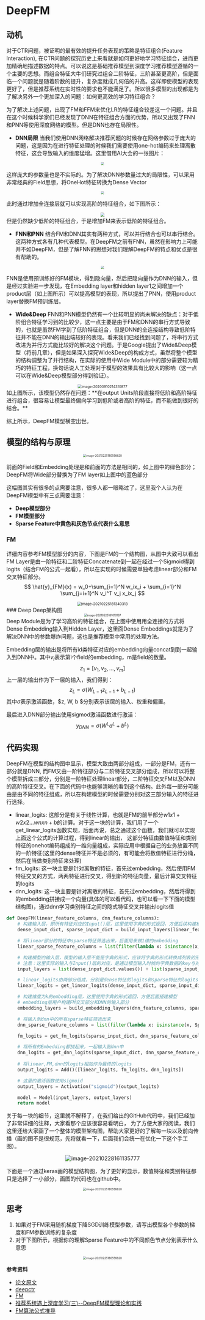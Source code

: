 # DeepFM
## 动机
对于CTR问题，被证明的最有效的提升任务表现的策略是特征组合(Feature Interaction), 在CTR问题的探究历史上来看就是如何更好地学习特征组合，进而更加精确地描述数据的特点。可以说这是基础推荐模型到深度学习推荐模型遵循的一个主要的思想。而组合特征大牛们研究过组合二阶特征，三阶甚至更高阶，但是面临一个问题就是随着阶数的提升，复杂度就成几何倍的升高。这样即使模型的表现更好了，但是推荐系统在实时性的要求也不能满足了。所以很多模型的出现都是为了解决另外一个更加深入的问题：如何更高效的学习特征组合？

为了解决上述问题，出现了FM和FFM来优化LR的特征组合较差这一个问题。并且在这个时候科学家们已经发现了DNN在特征组合方面的优势，所以又出现了FNN和PNN等使用深度网络的模型。但是DNN也存在局限性。

- **DNN局限**
当我们使用DNN网络解决推荐问题的时候存在网络参数过于庞大的问题，这是因为在进行特征处理的时候我们需要使用one-hot编码来处理离散特征，这会导致输入的维度猛增。这里借用AI大会的一张图片：
<div align=center>
<img src="http://ryluo.oss-cn-chengdu.aliyuncs.com/图片2021-02-22-10-11-15.png" style="zoom: 50%;" />
</div>

这样庞大的参数量也是不实际的。为了解决DNN参数量过大的局限性，可以采用非常经典的Field思想，将OneHot特征转换为Dense Vector
<div align=center>
<img src="http://ryluo.oss-cn-chengdu.aliyuncs.com/图片2021-02-22-10-11-40.png" style="zoom: 50%;" />
</div>

此时通过增加全连接层就可以实现高阶的特征组合，如下图所示：
<div align=center>
<img src="http://ryluo.oss-cn-chengdu.aliyuncs.com/图片2021-02-22-10-11-59.png" style="zoom:67%;" />
</div>
但是仍然缺少低阶的特征组合，于是增加FM来表示低阶的特征组合。

- **FNN和PNN**
结合FM和DNN其实有两种方式，可以并行结合也可以串行结合。这两种方式各有几种代表模型。在DeepFM之前有FNN，虽然在影响力上可能并不如DeepFM，但是了解FNN的思想对我们理解DeepFM的特点和优点是很有帮助的。

<div align=center>
<img src="http://ryluo.oss-cn-chengdu.aliyuncs.com/图片2021-02-22-10-12-19.png" style="zoom:50%;" />
</div>

FNN是使用预训练好的FM模块，得到隐向量，然后把隐向量作为DNN的输入，但是经过实验进一步发现，在Embedding layer和hidden layer1之间增加一个product层（如上图所示）可以提高模型的表现，所以提出了PNN，使用product layer替换FM预训练层。

- **Wide&Deep**
FNN和PNN模型仍然有一个比较明显的尚未解决的缺点：对于低阶组合特征学习到的比较少，这一点主要是由于FM和DNN的串行方式导致的，也就是虽然FM学到了低阶特征组合，但是DNN的全连接结构导致低阶特征并不能在DNN的输出端较好的表现。看来我们已经找到问题了，将串行方式改进为并行方式能比较好的解决这个问题。于是Google提出了Wide&Deep模型（将前几章），但是如果深入探究Wide&Deep的构成方式，虽然将整个模型的结构调整为了并行结构，在实际的使用中Wide Module中的部分需要较为精巧的特征工程，换句话说人工处理对于模型的效果具有比较大的影响（这一点可以在Wide&Deep模型部分得到验证）。
<div align=center>
<img src="http://ryluo.oss-cn-chengdu.aliyuncs.com/Javaimage-20200910214310877.png" alt="image-20200910214310877" style="zoom:65%;" />
</div>
如上图所示，该模型仍然存在问题：**在output Units阶段直接将低阶和高阶特征进行组合，很容易让模型最终偏向学习到低阶或者高阶的特征，而不能做到很好的结合。**

综上所示，DeepFM模型横空出世。

## 模型的结构与原理
<div align=center>
<img src="http://ryluo.oss-cn-chengdu.aliyuncs.com/图片image-20210225180556628.png" alt="image-20210225180556628" style="zoom:50%;" />
</div>

前面的Field和Embedding处理是和前面的方法是相同的，如上图中的绿色部分；DeepFM将Wide部分替换为了FM layer如上图中的蓝色部分

这幅图其实有很多的点需要注意，很多人都一眼略过了，这里我个人认为在DeepFM模型中有三点需要注意：

  - **Deep模型部分**
  - **FM模型部分**
  - **Sparse Feature中黄色和灰色节点代表什么意思**

### FM
详细内容参考FM模型部分的内容，下图是FM的一个结构图，从图中大致可以看出FM Layer是由一阶特征和二阶特征Concatenate到一起在经过一个Sigmoid得到logits（结合FM的公式一起看），所以在实现的时候需要单独考虑linear部分和FM交叉特征部分。
$$
\hat{y}_{FM}(x) = w_0+\sum_{i=1}^N w_ix_i + \sum_{i=1}^N \sum_{j=i+1}^N v_i^T v_j x_ix_j
$$
<div align=center>
<img src="http://ryluo.oss-cn-chengdu.aliyuncs.com/图片image-20210225181340313.png" alt="image-20210225181340313" style="zoom: 67%;" />
</div>
### Deep
Deep架构图
<div align=center>
<img src="http://ryluo.oss-cn-chengdu.aliyuncs.com/图片image-20210225181010107.png" alt="image-20210225181010107" style="zoom:50%;" />
</div>
Deep Module是为了学习高阶的特征组合，在上图中使用用全连接的方式将Dense Embedding输入到Hidden Layer，这里面Dense Embeddings就是为了解决DNN中的参数爆炸问题，这也是推荐模型中常用的处理方法。

Embedding层的输出是将所有id类特征对应的embedding向量concat到到一起输入到DNN中。其中$v_i$表示第i个field的embedding，m是field的数量。
$$
z_1=[v_1, v_2, ..., v_m]
$$
上一层的输出作为下一层的输入，我们得到：
$$
z_L=\sigma(W_{L-1} z_{L-1}+b_{L-1})
$$
其中$\sigma$表示激活函数，$z, W, b $分别表示该层的输入、权重和偏置。

最后进入DNN部分输出使用sigmod激活函数进行激活：
$$
y_{DNN}=\sigma(W^{L}a^L+b^L)
$$


## 代码实现
DeepFM在模型的结构图中显示，模型大致由两部分组成，一部分是FM，还有一部分就是DNN, 而FM又由一阶特征部分与二阶特征交叉部分组成，所以可以将整个模型拆成三部分，分别是一阶特征处理linear部分，二阶特征交叉FM以及DNN的高阶特征交叉。在下面的代码中也能够清晰的看到这个结构。此外每一部分可能由是由不同的特征组成，所以在构建模型的时候需要分别对这三部分输入的特征进行选择。

- linear_logits:  这部分是有关于线性计算，也就是FM的前半部分$w1x1+w2x2...wnxn+b$的计算。对于这一块的计算，我们用了一个get_linear_logits函数实现，后面再说，总之通过这个函数，我们就可以实现上面这个公式的计算过程，得到linear的输出， 这部分特征由数值特征和类别特征的onehot编码组成的一维向量组成，实际应用中根据自己的业务放置不同的一阶特征(这里的dense特征并不是必须的，有可能会将数值特征进行分桶，然后在当做类别特征来处理)
- fm_logits:  这一块主要是针对离散的特征，首先过embedding，然后使用FM特征交叉的方式，两两特征进行交叉，得到新的特征向量，最后计算交叉特征的logits
- dnn_logits:   这一块主要是针对离散的特征，首先过embedding，然后将得到的embedding拼接成一个向量(具体的可以看代码，也可以看一下下面的模型结构图)，通过dnn学习类别特征之间的隐式特征交叉并输出logits值 

```python
def DeepFM(linear_feature_columns, dnn_feature_columns):
    # 构建输入层，即所有特征对应的Input()层，这里使用字典的形式返回，方便后续构建模型
    dense_input_dict, sparse_input_dict = build_input_layers(linear_feature_columns + dnn_feature_columns)

    # 将linear部分的特征中sparse特征筛选出来，后面用来做1维的embedding
    linear_sparse_feature_columns = list(filter(lambda x: isinstance(x, SparseFeat), linear_feature_columns))

    # 构建模型的输入层，模型的输入层不能是字典的形式，应该将字典的形式转换成列表的形式
    # 注意：这里实际的输入与Input()层的对应，是通过模型输入时候的字典数据的key与对应name的Input层
    input_layers = list(dense_input_dict.values()) + list(sparse_input_dict.values())

    # linear_logits由两部分组成，分别是dense特征的logits和sparse特征的logits
    linear_logits = get_linear_logits(dense_input_dict, sparse_input_dict, linear_sparse_feature_columns)

    # 构建维度为k的embedding层，这里使用字典的形式返回，方便后面搭建模型
    # embedding层用户构建FM交叉部分和DNN的输入部分
    embedding_layers = build_embedding_layers(dnn_feature_columns, sparse_input_dict, is_linear=False)

    # 将输入到dnn中的所有sparse特征筛选出来
    dnn_sparse_feature_columns = list(filter(lambda x: isinstance(x, SparseFeat), dnn_feature_columns))

    fm_logits = get_fm_logits(sparse_input_dict, dnn_sparse_feature_columns, embedding_layers) # 只考虑二阶项

    # 将所有的Embedding都拼起来，一起输入到dnn中
    dnn_logits = get_dnn_logits(sparse_input_dict, dnn_sparse_feature_columns, embedding_layers)
    
    # 将linear,FM,dnn的logits相加作为最终的logits
    output_logits = Add()([linear_logits, fm_logits, dnn_logits])

    # 这里的激活函数使用sigmoid
    output_layers = Activation("sigmoid")(output_logits)

    model = Model(input_layers, output_layers)
    return model
```

关于每一块的细节，这里就不解释了，在我们给出的GitHub代码中，我们已经加了非常详细的注释，大家看那个应该很容易看明白， 为了方便大家的阅读，我们这里还给大家画了一个整体的模型架构图，帮助大家更好的了解每一块以及前向传播（画的图不是很规范，先将就看一下，后面我们会统一在优化一下这个手工图）。

<div align=center>
<img src="http://ryluo.oss-cn-chengdu.aliyuncs.com/图片image-20210228161135777.png" alt="image-20210228161135777"  />
</div>

下面是一个通过keras画的模型结构图，为了更好的显示，数值特征和类别特征都只是选择了一小部分，画图的代码也在github中。

<div align=center>
<img src="http://ryluo.oss-cn-chengdu.aliyuncs.com/图片DeepFM.png" alt="image-20210225180556628" style="zoom:50%;" />
</div>

## 思考
1. 如果对于FM采用随机梯度下降SGD训练模型参数，请写出模型各个参数的梯度和FM参数训练的复杂度
2. 对于下图所示，根据你的理解Sparse Feature中的不同颜色节点分别表示什么意思

<div align=center>
<img src="http://ryluo.oss-cn-chengdu.aliyuncs.com/图片image-20210225180556628.png" alt="image-20210225180556628" style="zoom:50%;" />
</div>


**参考资料**
- [论文原文](https://arxiv.org/pdf/1703.04247.pdf)
- [deepctr](https://github.com/shenweichen/DeepCTR)
- [FM](https://github.com/datawhalechina/team-learning-rs/blob/master/RecommendationSystemFundamentals/04%20FM.md)
- [推荐系统遇上深度学习(三)--DeepFM模型理论和实践](https://www.jianshu.com/p/6f1c2643d31b)
- [FM算法公式推导](https://blog.csdn.net/qq_32486393/article/details/103498519)